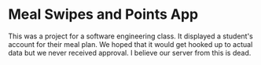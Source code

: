 # Meal Swipes and Points App
This was a project for a software engineering class. It displayed a student's account for their meal plan. We hoped that it would get hooked up to actual data but we never received approval. I believe our server from this is dead.

